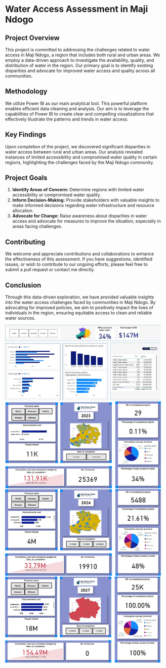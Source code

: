 # Water Access Assessment in Maji Ndogo

## Project Overview

This project is committed to addressing the challenges related to water access in Maji Ndogo, a region that includes both rural and urban areas. We employ a data-driven approach to investigate the availability, quality, and distribution of water in the region. Our primary goal is to identify existing disparities and advocate for improved water access and quality across all communities.

## Methodology

We utilize Power BI as our main analytical tool. This powerful platform enables efficient data cleaning and analysis. Our aim is to leverage the capabilities of Power BI to create clear and compelling visualizations that effectively illustrate the patterns and trends in water access.

## Key Findings

Upon completion of the project, we discovered significant disparities in water access between rural and urban areas. Our analysis revealed instances of limited accessibility and compromised water quality in certain regions, highlighting the challenges faced by the Maji Ndogo community.

## Project Goals

1. **Identify Areas of Concern:** Determine regions with limited water accessibility or compromised water quality.
2. **Inform Decision-Making:** Provide stakeholders with valuable insights to make informed decisions regarding water infrastructure and resource allocation.
3. **Advocate for Change:** Raise awareness about disparities in water access and advocate for measures to improve the situation, especially in areas facing challenges.

## Contributing

We welcome and appreciate contributions and collaborations to enhance the effectiveness of this assessment. If you have suggestions, identified issues, or wish to contribute to our ongoing efforts, please feel free to submit a pull request or contact me directly.

## Conclusion

Through this data-driven exploration, we have provided valuable insights into the water access challenges faced by communities in Maji Ndogo. By advocating for improved policies, we aim to positively impact the lives of individuals in the region, ensuring equitable access to clean and reliable water sources.

![Overview](https://raw.githubusercontent.com/James-Muguro/MajiNdogo-WaterForAll/main/dashboard/Overview.jpg)
![2023 Dashboard](https://raw.githubusercontent.com/James-Muguro/MajiNdogo-WaterForAll/main/dashboard/2023.dashboard.jpg)
![2024 Dashboard](https://raw.githubusercontent.com/James-Muguro/MajiNdogo-WaterForAll/main/dashboard/2024.dashboard.jpg)
![2027 Dashboard](https://raw.githubusercontent.com/James-Muguro/MajiNdogo-WaterForAll/main/dashboard/2027.dashboard.jpg)
